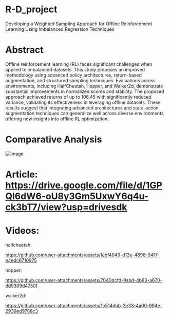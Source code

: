 # R-D_project 
Developing a Weighted Sampling Approach for Offline Reinforcement Learning Using Imbalanced Regression Techniques
# Abstract
Offline reinforcement learning (RL) faces significant challenges when applied to imbalanced datasets. This
study proposes an improved methodology using advanced policy architectures, return-based augmentation,
and structured sampling techniques. Evaluations across environments, including HalfCheetah, Hopper, and
Walker2d, demonstrate substantial improvements in normalized scores and stability. The proposed approach
achieved returns of up to 106.45 with significantly reduced variance, validating its effectiveness in leveraging
offline datasets. These results suggest that integrating advanced architectures and state-action augmentation
techniques can generalize well across diverse environments, offering new insights into offline RL optimization.

# Comparative Analysis
![image](https://github.com/user-attachments/assets/df3fca1e-ec63-4bb9-8efe-06ad4bf6faab)
# Article: https://drive.google.com/file/d/1GPQl6dW6-oU8y3Gm5UxwY6q4u-ck3bT7/view?usp=drivesdk
# Videos:

halfcheetah:



https://github.com/user-attachments/assets/febf4049-d13e-4898-94f7-e4edc6710975

hopper:


https://github.com/user-attachments/assets/7040dcfd-9abd-4b83-a670-dd9309d4750f

walker2d:



https://github.com/user-attachments/assets/1b514dbb-3e33-4a00-994e-2939ed9788c3


